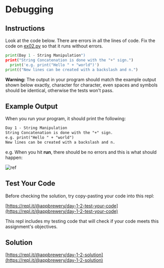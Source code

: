 # Debugging

## Instructions

Look at the code below. There are errors in all the lines of code. Fix the code  on [ex02.py](ex02.py) so that it runs without errors.

```python
print(Day 1 - String Manipulation")
print("String Concatenation is done with the "+" sign.")
  print('e.g. print("Hello " + "world")')
print(("New lines can be created with a backslash and n.")
```

**Warning:** The output in your program should match the example output shown below exactly, character for character, even spaces and symbols should be identical, otherwise the tests won't pass.

## Example Output

When you run your program, it should print the following:

```txt
Day 1 - String Manipulation
String Concatenation is done with the "+" sign.
e.g. print("Hello " + "world")
New lines can be created with a backslash and n.
```

e.g. When you hit **run**, there should be no errors and this is what should happen:

 ![ref](https://cdn.fs.teachablecdn.com/BVP20Z2T1Gb4Pi6rOQah)

## Test Your Code

Before checking the solution, try copy-pasting your code into this repl:

[https://repl.it/@appbrewery/day-1-2-test-your-code](https://repl.it/@appbrewery/day-1-2-test-your-code)

This repl includes my testing code that will check if your code meets this assignment's objectives.

## Solution

[https://repl.it/@appbrewery/day-1-2-solution](https://repl.it/@appbrewery/day-1-2-solution)
